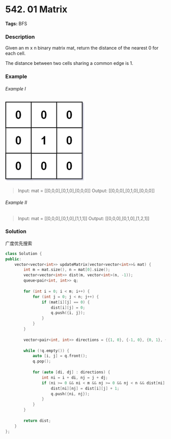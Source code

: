 # 542. 01 Matrix

**Tags:** BFS

### Description

Given an m x n binary matrix mat, return the distance of the nearest 0 for each cell.

The distance between two cells sharing a common edge is 1.

### Example

###### Example I

![](./01-1-grid.jpg)

> Input: mat = [[0,0,0],[0,1,0],[0,0,0]]
> Output: [[0,0,0],[0,1,0],[0,0,0]]

###### Example II

> Input: mat = [[0,0,0],[0,1,0],[1,1,1]]
> Output: [[0,0,0],[0,1,0],[1,2,1]]

### Solution

广度优先搜索

```c++
class Solution {
public:
    vector<vector<int>> updateMatrix(vector<vector<int>>& mat) {
        int m = mat.size(), n = mat[0].size();
        vector<vector<int>> dist(m, vector<int>(n, -1));
        queue<pair<int, int>> q;
        
        for (int i = 0; i < m; i++) {
            for (int j = 0; j < n; j++) {
                if (mat[i][j] == 0) {
                    dist[i][j] = 0;
                    q.push({i, j});
                }
            }
        }
        
        vector<pair<int, int>> directions = {{1, 0}, {-1, 0}, {0, 1}, {0, -1}};
        
        while (!q.empty()) {
            auto [i, j] = q.front();
            q.pop();
            
            for (auto [di, dj] : directions) {
                int ni = i + di, nj = j + dj;
                if (ni >= 0 && ni < m && nj >= 0 && nj < n && dist[ni][nj] == -1) {
                    dist[ni][nj] = dist[i][j] + 1;
                    q.push({ni, nj});
                }
            }
        }
        
        return dist;
    }
};
```
